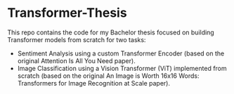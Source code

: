 # Transformer-Thesis
This repo contains the code for my Bachelor thesis focused on building Transformer models from scratch for two tasks:
- Sentiment Analysis using a custom Transformer Encoder (based on the original Attention Is All You Need paper).
- Image Classification using a Vision Transformer (ViT) implemented from scratch (based on the original An Image is Worth 16x16 Words: Transformers for Image Recognition at Scale paper).
